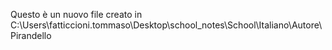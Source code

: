 Questo è un nuovo file creato in C:\Users\fatticcioni.tommaso\Desktop\school_notes\School\Italiano\Autore\\Pirandello 
